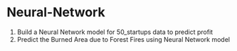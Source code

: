 # Neural-Network
1. Build a Neural Network model for 50_startups data to predict profit 
2. Predict the Burned Area due to Forest Fires using Neural Network model
